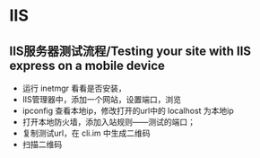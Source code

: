 # IIS

## IIS服务器测试流程/Testing your site with IIS express on a mobile device
- 运行 inetmgr 看看是否安装，
- IIS管理器中，添加一个网站，设置端口，浏览
- ipconfig 查看本地ip，修改打开的url中的 localhost 为本地ip
- 打开本地防火墙，添加入站规则——测试的端口；
- 复制测试url，在 cli.im 中生成二维码
- 扫描二维码
